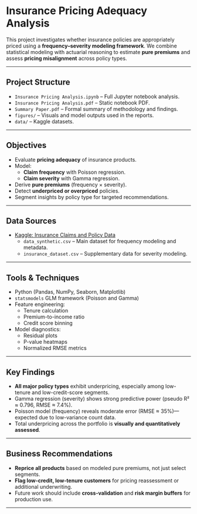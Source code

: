 # Insurance Pricing Adequacy Analysis

This project investigates whether insurance policies are appropriately priced using a **frequency–severity modeling framework**. We combine statistical modeling with actuarial reasoning to estimate **pure premiums** and assess **pricing misalignment** across policy types.

---

## Project Structure

- `Insurance Pricing Analysis.ipynb` – Full Jupyter notebook analysis.
- `Insurance Pricing Analysis.pdf` – Static notebook PDF.
- `Summary Paper.pdf` – Formal summary of methodology and findings.
- `figures/` – Visuals and model outputs used in the reports.
- `data/` – Kaggle datasets.

---

## Objectives

- Evaluate **pricing adequacy** of insurance products.
- Model:
  - **Claim frequency** with Poisson regression.
  - **Claim severity** with Gamma regression.
- Derive **pure premiums** (frequency × severity).
- Detect **underpriced or overpriced** policies.
- Segment insights by policy type for targeted recommendations.

---

## Data Sources

- [Kaggle: Insurance Claims and Policy Data](https://www.kaggle.com/datasets/ravalsmit/insurance-claims-and-policy-data)
  - `data_synthetic.csv` – Main dataset for frequency modeling and metadata.
  - `insurance_dataset.csv` – Supplementary data for severity modeling.

---

## Tools & Techniques

- Python (Pandas, NumPy, Seaborn, Matplotlib)
- `statsmodels` GLM framework (Poisson and Gamma)
- Feature engineering:
  - Tenure calculation
  - Premium-to-income ratio
  - Credit score binning
- Model diagnostics:
  - Residual plots
  - P-value heatmaps
  - Normalized RMSE metrics

---

## Key Findings

- **All major policy types** exhibit underpricing, especially among low-tenure and low-credit-score segments.
- Gamma regression (severity) shows strong predictive power (pseudo R² ≈ 0.796, RMSE ≈ 7.4%).
- Poisson model (frequency) reveals moderate error (RMSE ≈ 35%)—expected due to low-variance count data.
- Total underpricing across the portfolio is **visually and quantitatively assessed**.

---

## Business Recommendations

- **Reprice all products** based on modeled pure premiums, not just select segments.
- **Flag low-credit, low-tenure customers** for pricing reassessment or additional underwriting.
- Future work should include **cross-validation** and **risk margin buffers** for production use.

---
